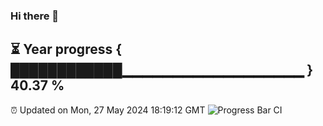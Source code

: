 ### Hi there 👋
⏳ Year progress { ████████████▁▁▁▁▁▁▁▁▁▁▁▁▁▁▁▁▁▁ } 40.37 %
---
⏰ Updated on Mon, 27 May 2024 18:19:12 GMT
![Progress Bar CI](https://github.com/liununu/liununu/workflows/Progress%20Bar%20CI/badge.svg)
